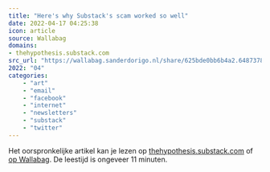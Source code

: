 ```yaml
---
title: "Here's why Substack's scam worked so well"
date: 2022-04-17 04:25:38
icon: article
source: Wallabag
domains:
- thehypothesis.substack.com
src_url: "https://wallabag.sanderdorigo.nl/share/625bde0bb6b4a2.64873789"
2022: "04"
categories:
    - "art"
    - "email"
    - "facebook"
    - "internet"
    - "newsletters"
    - "substack"
    - "twitter"
---
```

Het oorspronkelijke artikel kan je lezen op [thehypothesis.substack.com](https://thehypothesis.substack.com/p/heres-why-substacks-scam-worked-so?s=r) of [op Wallabag](https://wallabag.sanderdorigo.nl/share/625bde0bb6b4a2.64873789). De leestijd is ongeveer 11 minuten.